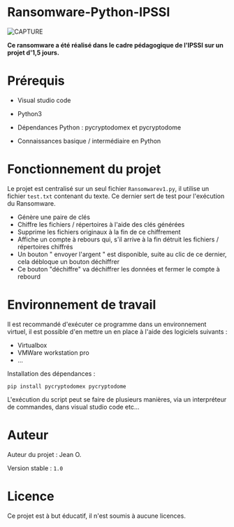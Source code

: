 # Ransomware-Python-IPSSI

![CAPTURE](https://www.zupimages.net/up/22/48/8coe.png)

**Ce ransomware a été réalisé dans le cadre pédagogique de l'IPSSI sur un projet d'1,5 jours.**

# Prérequis
- Visual studio code

- Python3

- Dépendances Python : pycryptodomex et pycryptodome

- Connaissances basique / intermédiaire en Python

# Fonctionnement du projet

Le projet est centralisé sur un seul fichier ```Ransomwarev1.py```, il utilise un fichier ```test.txt``` contenant du texte. Ce dernier sert de test pour l'exécution du Ransomware.
  
- Génère une paire de clés
- Chiffre les fichiers / répertoires à l'aide des clés générées
- Supprime les fichiers originaux à la fin de ce chiffrement
- Affiche un compte à rebours qui, s'il arrive à la fin détruit les fichiers / répertoires chiffrés
- Un bouton " envoyer l'argent " est disponible, suite au clic de ce dernier, cela débloque un bouton déchiffrer
- Ce bouton "déchiffre" va déchiffrer les données et fermer le compte à rebourd

# Environnement de travail

Il est recommandé d'exécuter ce programme dans un environnement virtuel, il est possible d'en mettre un en place à l'aide des logiciels suivants : 
- Virtualbox
- VMWare workstation pro
- ...

Installation des dépendances :

```pip install pycryptodomex pycryptodome```

L'exécution du script peut se faire de plusieurs manières, via un interpréteur de commandes, dans visual studio code etc...

# Auteur

Auteur du projet : Jean O.

Version stable : ```1.0```

# Licence

Ce projet est à but éducatif, il n'est soumis à aucune licences.

